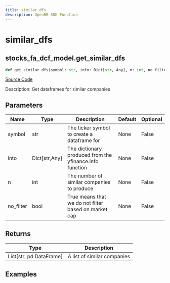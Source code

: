 ```yaml
---
title: similar_dfs
description: OpenBB SDK Function
---
```


# similar_dfs

## stocks_fa_dcf_model.get_similar_dfs

```python title='openbb_terminal/stocks/fundamental_analysis/dcf_model.py'
def get_similar_dfs(symbol: str, info: Dict[str, Any], n: int, no_filter: bool) -> None:
```
[Source Code](https://github.com/OpenBB-finance/OpenBBTerminal/tree/main/openbb_terminal/stocks/fundamental_analysis/dcf_model.py#L468)

Description: Get dataframes for similar companies

## Parameters

| Name | Type | Description | Default | Optional |
| ---- | ---- | ----------- | ------- | -------- |
| symbol | str | The ticker symbol to create a dataframe for | None | False |
| into | Dict[str,Any] | The dictionary produced from the yfinance.info function | None | False |
| n | int | The number of similar companies to produce | None | False |
| no_filter | bool | True means that we do not filter based on market cap | None | False |

## Returns

| Type | Description |
| ---- | ----------- |
| List[str, pd.DataFrame] | A list of similar companies |

## Examples

